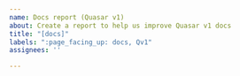 ```yaml
---
name: Docs report (Quasar v1)
about: Create a report to help us improve Quasar v1 docs
title: "[docs]"
labels: ":page_facing_up: docs, Qv1"
assignees: ''

---
```



